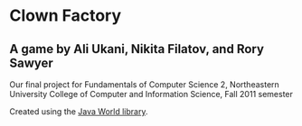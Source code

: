 # Clown Factory  
## A game by Ali Ukani, Nikita Filatov, and Rory Sawyer

Our final project for Fundamentals of Computer Science 2, Northeastern University College of Computer and Information Science, Fall 2011 semester

Created using the [Java World library](http://www.ccs.neu.edu/home/chadwick/javaworld/).
